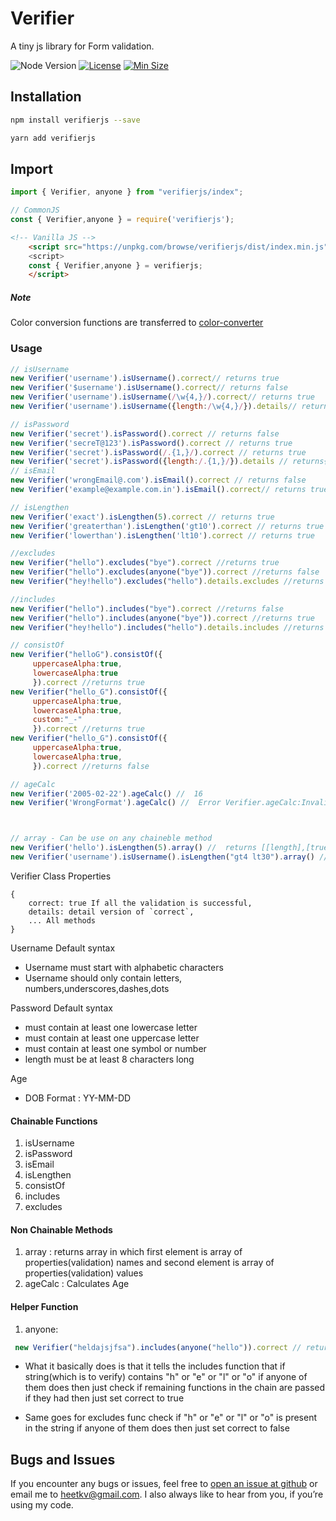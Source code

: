 # Verifier

A tiny js library for Form validation.

![Node Version](https://badgen.net/npm/node/next)
[![License](https://img.shields.io/npm/l/verifierjs)](https://cdn.jsdelivr.net/npm/verifierjs@0.4.3/LICENSE)
[![Min Size](https://badgen.net/bundlephobia/min/verifierjs)](https://bundlephobia.com/package/verifierjs)

## Installation

```bash
npm install verifierjs --save
```

```bash
yarn add verifierjs
```

## Import

```javascript
import { Verifier, anyone } from "verifierjs/index";
```

```JavaScript
// CommonJS
const { Verifier,anyone } = require('verifierjs');
```

```html
<!-- Vanilla JS -->
    <script src="https://unpkg.com/browse/verifierjs/dist/index.min.js"><script>
    <script>
    const { Verifier,anyone } = verifierjs;
    </script>
```

##### Note

Color conversion functions are transferred to [color-converter](https://www.npmjs.com/package/color-convertor)

### Usage

```JavaScript
// isUsername
new Verifier('username').isUsername().correct// returns true
new Verifier('$username').isUsername().correct// returns false
new Verifier('username').isUsername(/\w{4,}/).correct// returns true
new Verifier('username').isUsername({length:/\w{4,}/}).details// returns {lenght:true}

// isPassword
new Verifier('secret').isPassword().correct // returns false
new Verifier('secreT@123').isPassword().correct // returns true
new Verifier('secret').isPassword(/.{1,}/).correct // returns true
new Verifier('secret').isPassword({length:/.{1,}/}).details // returns{lenght:true}
// isEmail
new Verifier('wrongEmail@.com').isEmail().correct // returns false
new Verifier('example@example.com.in').isEmail().correct// returns true

// isLengthen
new Verifier('exact').isLengthen(5).correct // returns true
new Verifier('greaterthan').isLengthen('gt10').correct // returns true
new Verifier('lowerthan').isLengthen('lt10').correct // returns true

//excludes
new Verifier("hello").excludes("bye").correct //returns true
new Verifier("hello").excludes(anyone("bye")).correct //returns false
new Verifier("hey!hello").excludes("hello").details.excludes //returns false

//includes
new Verifier("hello").includes("bye").correct //returns false
new Verifier("hello").includes(anyone("bye")).correct //returns true
new Verifier("hey!hello").includes("hello").details.includes //returns true

// consistOf
new Verifier("helloG").consistOf({
     uppercaseAlpha:true,
     lowercaseAlpha:true
     }).correct //returns true
new Verifier("hello_G").consistOf({
     uppercaseAlpha:true,
     lowercaseAlpha:true,
     custom:"_-"
     }).correct //returns true
new Verifier("hello_G").consistOf({
     uppercaseAlpha:true,
     lowercaseAlpha:true,
     }).correct //returns false

// ageCalc
new Verifier('2005-02-22').ageCalc() //  16
new Verifier('WrongFormat').ageCalc() //  Error Verifier.ageCalc:Invalid Date



// array - Can be use on any chaineble method
new Verifier('hello').isLengthen(5).array() //  returns [[length],[true]]
new Verifier('username').isUsername().isLengthen("gt4 lt30").array() // returns[["start", "syntax", "length"],[true, true, true]]
```

Verifier Class Properties

```
{
    correct: true If all the validation is successful,
    details: detail version of `correct`,
    ... All methods
}
```

Username Default syntax

- Username must start with alphabetic characters
- Username should only contain letters, numbers,underscores,dashes,dots

Password Default syntax

- must contain at least one lowercase letter
- must contain at least one uppercase letter
- must contain at least one symbol or number
- length must be at least 8 characters long

Age

- DOB Format : YY-MM-DD

#### Chainable Functions

1. isUsername
2. isPassword
3. isEmail
4. isLengthen
5. consistOf
6. includes
7. excludes

#### Non Chainable Methods

1. array : returns array in which first element is array of properties(validation) names
   and second element is array of properties(validation) values
2. ageCalc : Calculates Age

#### Helper Function

1. anyone:

```JavaScript
 new Verifier("heldajsjfsa").includes(anyone("hello")).correct // return true
```

- What it basically does is that it tells the includes function that if string(which is to verify) contains "h" or "e" or "l" or "o" if anyone of them does then just check if remaining functions in the chain are passed if they had then just set correct to true

- Same goes for excludes func check if "h" or "e" or "l" or "o" is present in the string if anyone of them does then just set correct to false

## Bugs and Issues

If you encounter any bugs or issues, feel free to [open an issue at
github](https://github.com/vakhariaheet/verifierjs/issues) or email me to
<heetkv@gmail.com>. I also always like to hear from you, if you’re using my code.
